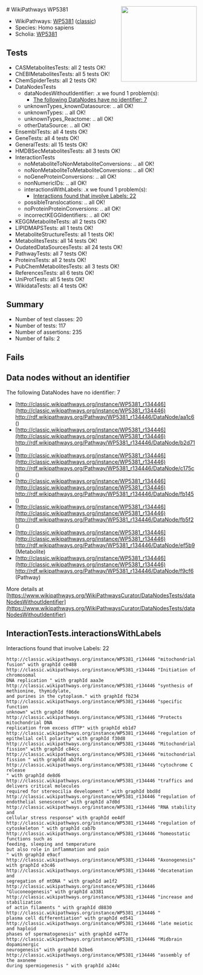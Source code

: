 <img style="float: right; width: 200px" src="https://upload.wikimedia.org/wikipedia/commons/thumb/8/83/Wplogo_with_text_500.png/640px-Wplogo_with_text_500.png" />
# WikiPathways WP5381

* WikiPathways: [WP5381](https://wikipathways.org/pathways/WP5381) ([classic](https://classic.wikipathways.org/instance/WP5381))
* Species: Homo sapiens
* Scholia: [WP5381](https://scholia.toolforge.org/wikipathways/WP5381)
## Tests
* CASMetabolitesTests: all 2 tests OK!
* ChEBIMetabolitesTests: all 5 tests OK!
* ChemSpiderTests: all 2 tests OK!
* DataNodesTests
    * dataNodesWithoutIdentifier: .x we found 1 problem(s):
        * [The following DataNodes have no identifier: 7](#d2d32fa6)
    * unknownTypes_knownDatasource: .. all OK!
    * unknownTypes: .. all OK!
    * unknownTypes_Reactome: .. all OK!
    * otherDataSource: .. all OK!
* EnsemblTests: all 4 tests OK!
* GeneTests: all 4 tests OK!
* GeneralTests: all 15 tests OK!
* HMDBSecMetabolitesTests: all 3 tests OK!
* InteractionTests
    * noMetaboliteToNonMetaboliteConversions: .. all OK!
    * noNonMetaboliteToMetaboliteConversions: .. all OK!
    * noGeneProteinConversions: .. all OK!
    * nonNumericIDs: .. all OK!
    * interactionsWithLabels: .x we found 1 problem(s):
        * [Interactions found that involve Labels: 22](#fe97a8d9)
    * possibleTranslocations: .. all OK!
    * noProteinProteinConversions: .. all OK!
    * incorrectKEGGIdentifiers: .. all OK!
* KEGGMetaboliteTests: all 2 tests OK!
* LIPIDMAPSTests: all 1 tests OK!
* MetaboliteStructureTests: all 1 tests OK!
* MetabolitesTests: all 14 tests OK!
* OudatedDataSourcesTests: all 24 tests OK!
* PathwayTests: all 7 tests OK!
* ProteinsTests: all 2 tests OK!
* PubChemMetabolitesTests: all 3 tests OK!
* ReferencesTests: all 6 tests OK!
* UniProtTests: all 5 tests OK!
* WikidataTests: all 4 tests OK!


## Summary

* Number of test classes: 20
* Number of tests: 117
* Number of assertions: 235
* Number of fails: 2

## Fails

<a name="d2d32fa6" />

## Data nodes without an identifier

The following DataNodes have no identifier: 7

* [http://classic.wikipathways.org/instance/WP5381_r134446](http://classic.wikipathways.org/instance/WP5381_r134446) http://rdf.wikipathways.org/Pathway/WP5381_r134446/DataNode/aa1c6 ()
* [http://classic.wikipathways.org/instance/WP5381_r134446](http://classic.wikipathways.org/instance/WP5381_r134446) http://rdf.wikipathways.org/Pathway/WP5381_r134446/DataNode/b2d71 ()
* [http://classic.wikipathways.org/instance/WP5381_r134446](http://classic.wikipathways.org/instance/WP5381_r134446) http://rdf.wikipathways.org/Pathway/WP5381_r134446/DataNode/c175c ()
* [http://classic.wikipathways.org/instance/WP5381_r134446](http://classic.wikipathways.org/instance/WP5381_r134446) http://rdf.wikipathways.org/Pathway/WP5381_r134446/DataNode/fb145 ()
* [http://classic.wikipathways.org/instance/WP5381_r134446](http://classic.wikipathways.org/instance/WP5381_r134446) http://rdf.wikipathways.org/Pathway/WP5381_r134446/DataNode/fb5f2 ()
* [http://classic.wikipathways.org/instance/WP5381_r134446](http://classic.wikipathways.org/instance/WP5381_r134446) http://rdf.wikipathways.org/Pathway/WP5381_r134446/DataNode/ef5b9 (Metabolite)
* [http://classic.wikipathways.org/instance/WP5381_r134446](http://classic.wikipathways.org/instance/WP5381_r134446) http://rdf.wikipathways.org/Pathway/WP5381_r134446/DataNode/f9cf6 (Pathway)


More details at [https://www.wikipathways.org/WikiPathwaysCurator/DataNodesTests/dataNodesWithoutIdentifier](https://www.wikipathways.org/WikiPathwaysCurator/DataNodesTests/dataNodesWithoutIdentifier)

<a name="fe97a8d9" />

## InteractionTests.interactionsWithLabels

Interactions found that involve Labels: 22
```
http://classic.wikipathways.org/instance/WP5381_r134446 "mitochondrial fusion" with graphId ce488
http://classic.wikipathways.org/instance/WP5381_r134446 "Initiation of chromosomal
DNA replication " with graphId aaa3e
http://classic.wikipathways.org/instance/WP5381_r134446 "synthesis of methionine, thymidylate, 
and purines in the cytoplasm." with graphId fb234
http://classic.wikipathways.org/instance/WP5381_r134446 "specific function
unknown" with graphId f06de
http://classic.wikipathways.org/instance/WP5381_r134446 "Protects mitochondrial DNA 
replication from excess dTTP" with graphId eb1d7
http://classic.wikipathways.org/instance/WP5381_r134446 "regulation of 
epithelial cell polarity" with graphId f30d8
http://classic.wikipathways.org/instance/WP5381_r134446 "Mitochondrial fission" with graphId c84cc
http://classic.wikipathways.org/instance/WP5381_r134446 "mitochondrial 
fission " with graphId ab2f4
http://classic.wikipathways.org/instance/WP5381_r134446 "cytochrome C 
release
" with graphId de8d6
http://classic.wikipathways.org/instance/WP5381_r134446 "traffics and delivers critical molecules 
required for stereocilia development " with graphId bbd8d
http://classic.wikipathways.org/instance/WP5381_r134446 "regulation of 
endothelial senescence" with graphId a7d0d
http://classic.wikipathways.org/instance/WP5381_r134446 "RNA stability and 
cellular stress response" with graphId ee4df
http://classic.wikipathways.org/instance/WP5381_r134446 "regulation of 
cytoskeleton " with graphId cab7b
http://classic.wikipathways.org/instance/WP5381_r134446 "homeostatic functions such as 
feeding, sleeping and temperature
but also role in inflammation and pain 
" with graphId e9acf
http://classic.wikipathways.org/instance/WP5381_r134446 "Axonogenesis" with graphId e3c46
http://classic.wikipathways.org/instance/WP5381_r134446 "decatenation and 
segregation of mtDNA " with graphId ae1f2
http://classic.wikipathways.org/instance/WP5381_r134446 "Gluconeogenesis" with graphId a3381
http://classic.wikipathways.org/instance/WP5381_r134446 "increase and stabilization 
of actin filaments " with graphId d8830
http://classic.wikipathways.org/instance/WP5381_r134446 "
plasma cell differentiation" with graphId ed541
http://classic.wikipathways.org/instance/WP5381_r134446 "late meiotic and haploid 
phases of spermatogenesis" with graphId e477e
http://classic.wikipathways.org/instance/WP5381_r134446 "Midbrain dopaminergic 
neurogenesis" with graphId b2be6
http://classic.wikipathways.org/instance/WP5381_r134446 "assembly of the axoneme 
during spermiogenesis " with graphId a244c
```

